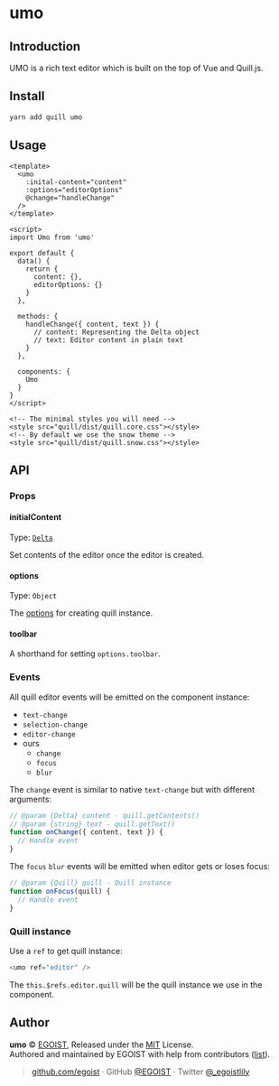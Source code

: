 
# umo

## Introduction

UMO is a rich text editor which is built on the top of Vue and Quill.js.

## Install

```bash
yarn add quill umo
```

## Usage

```vue
<template>
  <umo 
    :inital-content="content" 
    :options="editorOptions" 
    @change="handleChange"
  />
</template>

<script>
import Umo from 'umo'

export default {
  data() {
    return {
      content: {},
      editorOptions: {}
    }
  },

  methods: {
    handleChange({ content, text }) {
      // content: Representing the Delta object
      // text: Editor content in plain text
    }
  },

  components: {
    Umo
  }
}
</script>

<!-- The minimal styles you will need -->
<style src="quill/dist/quill.core.css"></style>
<!-- By default we use the snow theme -->
<style src="quill/dist/quill.snow.css"></style>
```

## API

### Props

#### initialContent

Type: [`Delta`](https://quilljs.com/docs/delta/)

Set contents of the editor once the editor is created.

#### options

Type: `Object`

The [options](https://quilljs.com/docs/configuration/#options) for creating quill instance.

#### toolbar

A shorthand for setting `options.toolbar`.

### Events

All quill editor events will be emitted on the component instance:

- `text-change`
- `selection-change`
- `editor-change`
- ours
  - `change`
  - `focus`
  - `blur`

The `change` event is similar to native `text-change` but with different arguments:

```js
// @param {Delta} content - quill.getContents()
// @param {string} text - quill.getText()
function onChange({ content, text }) {
  // Handle event
}
```

The `focus` `blur` events will be emitted when editor gets or loses focus:

```js
// @param {Quill} quill - Quill instance
function onFocus(quill) {
  // Handle event
}
```

### Quill instance

Use a `ref` to get quill instance:

```js
<umo ref="editor" />
```

The `this.$refs.editor.quill` will be the quill instance we use in the component.


## Author

**umo** © [EGOIST](https://github.com/egoist), Released under the [MIT](https://github.com/egoist/umo/blob/master/LICENSE) License.<br>
Authored and maintained by EGOIST with help from contributors ([list](https://github.com/egoist/umo/contributors)).

> [github.com/egoist](https://github.com/egoist) · GitHub [@EGOIST](https://github.com/egoist) · Twitter [@_egoistlily](https://twitter.com/_egoistlily)
